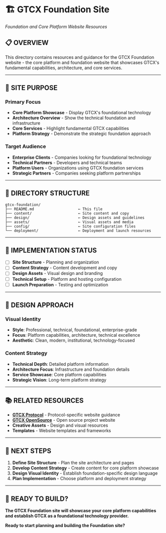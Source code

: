 # 🏗️ GTCX Foundation Site
*Foundation and Core Platform Website Resources*

## 📋 **OVERVIEW**

This directory contains resources and guidance for the GTCX Foundation website - the core platform and foundation website that showcases GTCX's fundamental capabilities, architecture, and core services.

---

## 🎯 **SITE PURPOSE**

### **Primary Focus**
- **Core Platform Showcase** - Display GTCX's foundational technology
- **Architecture Overview** - Show the technical foundation and infrastructure
- **Core Services** - Highlight fundamental GTCX capabilities
- **Platform Strategy** - Demonstrate the strategic foundation approach

### **Target Audience**
- **Enterprise Clients** - Companies looking for foundational technology
- **Technical Partners** - Developers and technical teams
- **Platform Users** - Organizations using GTCX foundation services
- **Strategic Partners** - Companies seeking platform partnerships

---

## 📁 **DIRECTORY STRUCTURE**

```
gtcx-foundation/
├── README.md                    ← This file
├── content/                     ← Site content and copy
├── design/                      ← Design assets and guidelines
├── assets/                      ← Visual assets and media
├── config/                      ← Site configuration files
└── deployment/                  ← Deployment and launch resources
```

---

## 🚀 **IMPLEMENTATION STATUS**

- [ ] **Site Structure** - Planning and organization
- [ ] **Content Strategy** - Content development and copy
- [ ] **Design Assets** - Visual design and branding
- [ ] **Technical Setup** - Platform and hosting configuration
- [ ] **Launch Preparation** - Testing and optimization

---

## 🎨 **DESIGN APPROACH**

### **Visual Identity**
- **Style**: Professional, technical, foundational, enterprise-grade
- **Focus**: Platform capabilities, architecture, technical excellence
- **Aesthetic**: Clean, modern, institutional, technology-focused

### **Content Strategy**
- **Technical Depth**: Detailed platform information
- **Architecture Focus**: Infrastructure and foundation details
- **Service Showcase**: Core platform capabilities
- **Strategic Vision**: Long-term platform strategy

---

## 📚 **RELATED RESOURCES**

- **[GTCX Protocol](../gtcx-protocol/)** - Protocol-specific website guidance
- **[GTCX OpenSource](../gtcx-opensource/)** - Open source project website
- **Creative Assets** - Design and visual resources
- **Templates** - Website templates and frameworks

---

## 🎯 **NEXT STEPS**

1. **Define Site Structure** - Plan the site architecture and pages
2. **Develop Content Strategy** - Create content for core platform showcase
3. **Design Visual Identity** - Establish foundation-specific design language
4. **Plan Implementation** - Choose platform and deployment strategy

---

## 🚀 **READY TO BUILD?**

**The GTCX Foundation site will showcase your core platform capabilities and establish GTCX as a foundational technology provider.**

**Ready to start planning and building the Foundation site?**
